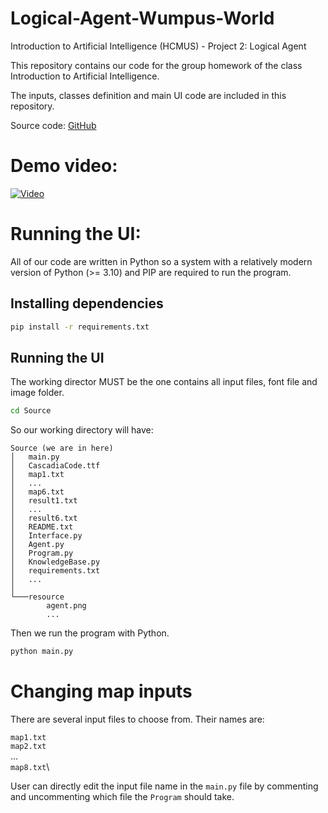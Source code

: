 # Logical-Agent-Wumpus-World
Introduction to Artificial Intelligence (HCMUS) - Project 2: Logical Agent

This repository contains our code for the group homework of the class Introduction to Artificial Intelligence.

The inputs, classes definition and main UI code are included in this repository.

Source code:  [GitHub](https://github.com/nezuni1812/Logical-Agent-Wumpus-World)

# Demo video:
[![Video](https://img.youtube.com/vi/REPLACEME/maxresdefault.jpg)](https://youtu.be/REPLACEME)

# Running the UI:
All of our code are written in Python so a system with a relatively modern version of Python (>= 3.10) and PIP are required to run the program.

## Installing dependencies
```bash
pip install -r requirements.txt
```
## Running the UI
The working director MUST be the one contains all input files, font file and image folder.
```bash
cd Source
```
So our working directory will have:
```
Source (we are in here)
│   main.py
│   CascadiaCode.ttf
│   map1.txt
│   ...
│   map6.txt
│   result1.txt
│   ...
│   result6.txt
│   README.txt
│   Interface.py
│   Agent.py
│   Program.py
│   KnowledgeBase.py
│   requirements.txt
│   ...
│   
└───resource
        agent.png
        ...
```
Then we run the program with Python.
```bash
python main.py
```

# Changing map inputs
There are several input files to choose from. Their names are:

`map1.txt`\
`map2.txt`\
...\
`map8.txt`\

User can directly edit the input file name in the `main.py` file by commenting and uncommenting which file the `Program` should take.
